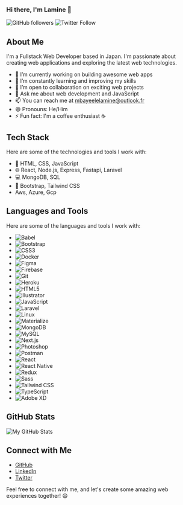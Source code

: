 ### Hi there, I'm Lamine 👋
![GitHub followers](https://img.shields.io/github/followers/ne18070?style=social)
![Twitter Follow](https://img.shields.io/twitter/follow/lameeno4?style=social)

## About Me

I'm a Fullstack Web Developer based in Japan. I'm passionate about creating web applications and exploring the latest web technologies.

- 🔭 I’m currently working on building awesome web apps
- 🌱 I’m constantly learning and improving my skills
- 👯 I’m open to collaboration on exciting web projects
- 💬 Ask me about web development and JavaScript
- 📫 You can reach me at mbayeelelamine@outlook.fr
- 😄 Pronouns: He/Him
- ⚡ Fun fact: I'm a coffee enthusiast ☕

## Tech Stack

Here are some of the technologies and tools I work with:

- 🚀 HTML, CSS, JavaScript
- 🌐 React, Node.js, Express, Fastapi, Laravel
- 💻 MongoDB, SQL
- 🎨 Bootstrap, Tailwind CSS
- Aws, Azure, Gcp

## Languages and Tools

Here are some of the languages and tools I work with:

- ![Babel](https://img.shields.io/badge/-Babel-F9DC3E?style=flat-square&logo=babel&logoColor=333333)
- ![Bootstrap](https://img.shields.io/badge/-Bootstrap-7952B3?style=flat-square&logo=bootstrap&logoColor=white)
- ![CSS3](https://img.shields.io/badge/-CSS3-1572B6?style=flat-square&logo=css3&logoColor=white)
- ![Docker](https://img.shields.io/badge/-Docker-2496ED?style=flat-square&logo=docker&logoColor=white)
- ![Figma](https://img.shields.io/badge/-Figma-F24E1E?style=flat-square&logo=figma&logoColor=white)
- ![Firebase](https://img.shields.io/badge/-Firebase-FFCA28?style=flat-square&logo=firebase&logoColor=333333)
- ![Git](https://img.shields.io/badge/-Git-F05032?style=flat-square&logo=git&logoColor=white)
- ![Heroku](https://img.shields.io/badge/-Heroku-430098?style=flat-square&logo=heroku&logoColor=white)
- ![HTML5](https://img.shields.io/badge/-HTML5-E34F26?style=flat-square&logo=html5&logoColor=white)
- ![Illustrator](https://img.shields.io/badge/-Illustrator-FF9A00?style=flat-square&logo=adobe-illustrator&logoColor=white)
- ![JavaScript](https://img.shields.io/badge/-JavaScript-F7DF1E?style=flat-square&logo=javascript&logoColor=333333)
- ![Laravel](https://img.shields.io/badge/-Laravel-FF2D20?style=flat-square&logo=laravel&logoColor=white)
- ![Linux](https://img.shields.io/badge/-Linux-FCC624?style=flat-square&logo=linux&logoColor=333333)
- ![Materialize](https://img.shields.io/badge/-Materialize-EE6E73?style=flat-square&logo=materialize&logoColor=white)
- ![MongoDB](https://img.shields.io/badge/-MongoDB-47A248?style=flat-square&logo=mongodb&logoColor=white)
- ![MySQL](https://img.shields.io/badge/-MySQL-4479A1?style=flat-square&logo=mysql&logoColor=white)
- ![Next.js](https://img.shields.io/badge/-Next.js-000000?style=flat-square&logo=next.js&logoColor=white)
- ![Photoshop](https://img.shields.io/badge/-Photoshop-31A8FF?style=flat-square&logo=adobe-photoshop&logoColor=white)
- ![Postman](https://img.shields.io/badge/-Postman-FF6C37?style=flat-square&logo=postman&logoColor=333333)
- ![React](https://img.shields.io/badge/-React-61DAFB?style=flat-square&logo=react&logoColor=333333)
- ![React Native](https://img.shields.io/badge/-React_Native-61DAFB?style=flat-square&logo=react&logoColor=333333)
- ![Redux](https://img.shields.io/badge/-Redux-764ABC?style=flat-square&logo=redux&logoColor=white)
- ![Sass](https://img.shields.io/badge/-Sass-CC6699?style=flat-square&logo=sass&logoColor=white)
- ![Tailwind CSS](https://img.shields.io/badge/-Tailwind_CSS-38B2AC?style=flat-square&logo=tailwind-css&logoColor=white)
- ![TypeScript](https://img.shields.io/badge/-TypeScript-3178C6?style=flat-square&logo=typescript&logoColor=white)
- ![Adobe XD](https://img.shields.io/badge/-Adobe_XD-FF61F6?style=flat-square&logo=adobe-xd&logoColor=333333)


## GitHub Stats

![My GitHub Stats](https://github-readme-stats.vercel.app/api?username=ne18070&show_icons=true&theme=dark)

## Connect with Me

- [GitHub](https://github.com/ne18070)
- [LinkedIn](https://www.linkedin.com/in/elhadji-lamine-mbaye-33ba82a3)
- [Twitter](https://twitter.com/lameeno4)

Feel free to connect with me, and let's create some amazing web experiences together! 😄
